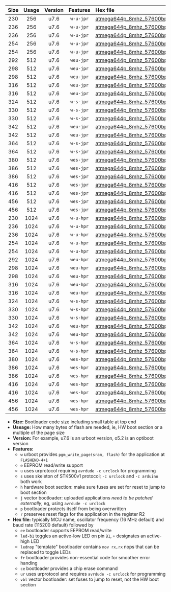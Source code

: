 |Size|Usage|Version|Features|Hex file|
|:-:|:-:|:-:|:-:|:--|
|230|256|u7.6|`w-u-jpr`|[atmega644p_8mhz_57600bps_ur_vbl.hex](https://raw.githubusercontent.com/stefanrueger/urboot/main//atmega644p_8mhz_57600bps_ur_vbl.hex)|
|236|256|u7.6|`w-u-jpr`|[atmega644p_8mhz_57600bps_led+b0_ur_vbl.hex](https://raw.githubusercontent.com/stefanrueger/urboot/main//atmega644p_8mhz_57600bps_led+b0_ur_vbl.hex)|
|236|256|u7.6|`w-u-jpr`|[atmega644p_8mhz_57600bps_lednop_ur_vbl.hex](https://raw.githubusercontent.com/stefanrueger/urboot/main//atmega644p_8mhz_57600bps_lednop_ur_vbl.hex)|
|254|256|u7.6|`w-u-jpr`|[atmega644p_8mhz_57600bps_led+b0_fr_ur_vbl.hex](https://raw.githubusercontent.com/stefanrueger/urboot/main//atmega644p_8mhz_57600bps_led+b0_fr_ur_vbl.hex)|
|254|256|u7.6|`w-u-jpr`|[atmega644p_8mhz_57600bps_lednop_fr_ur_vbl.hex](https://raw.githubusercontent.com/stefanrueger/urboot/main//atmega644p_8mhz_57600bps_lednop_fr_ur_vbl.hex)|
|292|512|u7.6|`weu-jpr`|[atmega644p_8mhz_57600bps_ee_ur_vbl.hex](https://raw.githubusercontent.com/stefanrueger/urboot/main//atmega644p_8mhz_57600bps_ee_ur_vbl.hex)|
|298|512|u7.6|`weu-jpr`|[atmega644p_8mhz_57600bps_ee_led+b0_ur_vbl.hex](https://raw.githubusercontent.com/stefanrueger/urboot/main//atmega644p_8mhz_57600bps_ee_led+b0_ur_vbl.hex)|
|298|512|u7.6|`weu-jpr`|[atmega644p_8mhz_57600bps_ee_lednop_ur_vbl.hex](https://raw.githubusercontent.com/stefanrueger/urboot/main//atmega644p_8mhz_57600bps_ee_lednop_ur_vbl.hex)|
|316|512|u7.6|`weu-jpr`|[atmega644p_8mhz_57600bps_ee_led+b0_fr_ur_vbl.hex](https://raw.githubusercontent.com/stefanrueger/urboot/main//atmega644p_8mhz_57600bps_ee_led+b0_fr_ur_vbl.hex)|
|316|512|u7.6|`weu-jpr`|[atmega644p_8mhz_57600bps_ee_lednop_fr_ur_vbl.hex](https://raw.githubusercontent.com/stefanrueger/urboot/main//atmega644p_8mhz_57600bps_ee_lednop_fr_ur_vbl.hex)|
|324|512|u7.6|`w-s-jpr`|[atmega644p_8mhz_57600bps_vbl.hex](https://raw.githubusercontent.com/stefanrueger/urboot/main//atmega644p_8mhz_57600bps_vbl.hex)|
|330|512|u7.6|`w-s-jpr`|[atmega644p_8mhz_57600bps_led+b0_vbl.hex](https://raw.githubusercontent.com/stefanrueger/urboot/main//atmega644p_8mhz_57600bps_led+b0_vbl.hex)|
|330|512|u7.6|`w-s-jpr`|[atmega644p_8mhz_57600bps_lednop_vbl.hex](https://raw.githubusercontent.com/stefanrueger/urboot/main//atmega644p_8mhz_57600bps_lednop_vbl.hex)|
|342|512|u7.6|`weu-jpr`|[atmega644p_8mhz_57600bps_ee_led+b0_fr_ce_ur_vbl.hex](https://raw.githubusercontent.com/stefanrueger/urboot/main//atmega644p_8mhz_57600bps_ee_led+b0_fr_ce_ur_vbl.hex)|
|342|512|u7.6|`weu-jpr`|[atmega644p_8mhz_57600bps_ee_lednop_fr_ce_ur_vbl.hex](https://raw.githubusercontent.com/stefanrueger/urboot/main//atmega644p_8mhz_57600bps_ee_lednop_fr_ce_ur_vbl.hex)|
|364|512|u7.6|`w-s-jpr`|[atmega644p_8mhz_57600bps_led+b0_fr_vbl.hex](https://raw.githubusercontent.com/stefanrueger/urboot/main//atmega644p_8mhz_57600bps_led+b0_fr_vbl.hex)|
|364|512|u7.6|`w-s-jpr`|[atmega644p_8mhz_57600bps_lednop_fr_vbl.hex](https://raw.githubusercontent.com/stefanrueger/urboot/main//atmega644p_8mhz_57600bps_lednop_fr_vbl.hex)|
|380|512|u7.6|`wes-jpr`|[atmega644p_8mhz_57600bps_ee_vbl.hex](https://raw.githubusercontent.com/stefanrueger/urboot/main//atmega644p_8mhz_57600bps_ee_vbl.hex)|
|386|512|u7.6|`wes-jpr`|[atmega644p_8mhz_57600bps_ee_led+b0_vbl.hex](https://raw.githubusercontent.com/stefanrueger/urboot/main//atmega644p_8mhz_57600bps_ee_led+b0_vbl.hex)|
|386|512|u7.6|`wes-jpr`|[atmega644p_8mhz_57600bps_ee_lednop_vbl.hex](https://raw.githubusercontent.com/stefanrueger/urboot/main//atmega644p_8mhz_57600bps_ee_lednop_vbl.hex)|
|416|512|u7.6|`wes-jpr`|[atmega644p_8mhz_57600bps_ee_led+b0_fr_vbl.hex](https://raw.githubusercontent.com/stefanrueger/urboot/main//atmega644p_8mhz_57600bps_ee_led+b0_fr_vbl.hex)|
|416|512|u7.6|`wes-jpr`|[atmega644p_8mhz_57600bps_ee_lednop_fr_vbl.hex](https://raw.githubusercontent.com/stefanrueger/urboot/main//atmega644p_8mhz_57600bps_ee_lednop_fr_vbl.hex)|
|456|512|u7.6|`wes-jpr`|[atmega644p_8mhz_57600bps_ee_led+b0_fr_ce_vbl.hex](https://raw.githubusercontent.com/stefanrueger/urboot/main//atmega644p_8mhz_57600bps_ee_led+b0_fr_ce_vbl.hex)|
|456|512|u7.6|`wes-jpr`|[atmega644p_8mhz_57600bps_ee_lednop_fr_ce_vbl.hex](https://raw.githubusercontent.com/stefanrueger/urboot/main//atmega644p_8mhz_57600bps_ee_lednop_fr_ce_vbl.hex)|
|230|1024|u7.6|`w-u-hpr`|[atmega644p_8mhz_57600bps_ur.hex](https://raw.githubusercontent.com/stefanrueger/urboot/main//atmega644p_8mhz_57600bps_ur.hex)|
|236|1024|u7.6|`w-u-hpr`|[atmega644p_8mhz_57600bps_led+b0_ur.hex](https://raw.githubusercontent.com/stefanrueger/urboot/main//atmega644p_8mhz_57600bps_led+b0_ur.hex)|
|236|1024|u7.6|`w-u-hpr`|[atmega644p_8mhz_57600bps_lednop_ur.hex](https://raw.githubusercontent.com/stefanrueger/urboot/main//atmega644p_8mhz_57600bps_lednop_ur.hex)|
|254|1024|u7.6|`w-u-hpr`|[atmega644p_8mhz_57600bps_led+b0_fr_ur.hex](https://raw.githubusercontent.com/stefanrueger/urboot/main//atmega644p_8mhz_57600bps_led+b0_fr_ur.hex)|
|254|1024|u7.6|`w-u-hpr`|[atmega644p_8mhz_57600bps_lednop_fr_ur.hex](https://raw.githubusercontent.com/stefanrueger/urboot/main//atmega644p_8mhz_57600bps_lednop_fr_ur.hex)|
|292|1024|u7.6|`weu-hpr`|[atmega644p_8mhz_57600bps_ee_ur.hex](https://raw.githubusercontent.com/stefanrueger/urboot/main//atmega644p_8mhz_57600bps_ee_ur.hex)|
|298|1024|u7.6|`weu-hpr`|[atmega644p_8mhz_57600bps_ee_led+b0_ur.hex](https://raw.githubusercontent.com/stefanrueger/urboot/main//atmega644p_8mhz_57600bps_ee_led+b0_ur.hex)|
|298|1024|u7.6|`weu-hpr`|[atmega644p_8mhz_57600bps_ee_lednop_ur.hex](https://raw.githubusercontent.com/stefanrueger/urboot/main//atmega644p_8mhz_57600bps_ee_lednop_ur.hex)|
|316|1024|u7.6|`weu-hpr`|[atmega644p_8mhz_57600bps_ee_led+b0_fr_ur.hex](https://raw.githubusercontent.com/stefanrueger/urboot/main//atmega644p_8mhz_57600bps_ee_led+b0_fr_ur.hex)|
|316|1024|u7.6|`weu-hpr`|[atmega644p_8mhz_57600bps_ee_lednop_fr_ur.hex](https://raw.githubusercontent.com/stefanrueger/urboot/main//atmega644p_8mhz_57600bps_ee_lednop_fr_ur.hex)|
|324|1024|u7.6|`w-s-hpr`|[atmega644p_8mhz_57600bps.hex](https://raw.githubusercontent.com/stefanrueger/urboot/main//atmega644p_8mhz_57600bps.hex)|
|330|1024|u7.6|`w-s-hpr`|[atmega644p_8mhz_57600bps_led+b0.hex](https://raw.githubusercontent.com/stefanrueger/urboot/main//atmega644p_8mhz_57600bps_led+b0.hex)|
|330|1024|u7.6|`w-s-hpr`|[atmega644p_8mhz_57600bps_lednop.hex](https://raw.githubusercontent.com/stefanrueger/urboot/main//atmega644p_8mhz_57600bps_lednop.hex)|
|342|1024|u7.6|`weu-hpr`|[atmega644p_8mhz_57600bps_ee_led+b0_fr_ce_ur.hex](https://raw.githubusercontent.com/stefanrueger/urboot/main//atmega644p_8mhz_57600bps_ee_led+b0_fr_ce_ur.hex)|
|342|1024|u7.6|`weu-hpr`|[atmega644p_8mhz_57600bps_ee_lednop_fr_ce_ur.hex](https://raw.githubusercontent.com/stefanrueger/urboot/main//atmega644p_8mhz_57600bps_ee_lednop_fr_ce_ur.hex)|
|364|1024|u7.6|`w-s-hpr`|[atmega644p_8mhz_57600bps_led+b0_fr.hex](https://raw.githubusercontent.com/stefanrueger/urboot/main//atmega644p_8mhz_57600bps_led+b0_fr.hex)|
|364|1024|u7.6|`w-s-hpr`|[atmega644p_8mhz_57600bps_lednop_fr.hex](https://raw.githubusercontent.com/stefanrueger/urboot/main//atmega644p_8mhz_57600bps_lednop_fr.hex)|
|380|1024|u7.6|`wes-hpr`|[atmega644p_8mhz_57600bps_ee.hex](https://raw.githubusercontent.com/stefanrueger/urboot/main//atmega644p_8mhz_57600bps_ee.hex)|
|386|1024|u7.6|`wes-hpr`|[atmega644p_8mhz_57600bps_ee_led+b0.hex](https://raw.githubusercontent.com/stefanrueger/urboot/main//atmega644p_8mhz_57600bps_ee_led+b0.hex)|
|386|1024|u7.6|`wes-hpr`|[atmega644p_8mhz_57600bps_ee_lednop.hex](https://raw.githubusercontent.com/stefanrueger/urboot/main//atmega644p_8mhz_57600bps_ee_lednop.hex)|
|416|1024|u7.6|`wes-hpr`|[atmega644p_8mhz_57600bps_ee_led+b0_fr.hex](https://raw.githubusercontent.com/stefanrueger/urboot/main//atmega644p_8mhz_57600bps_ee_led+b0_fr.hex)|
|416|1024|u7.6|`wes-hpr`|[atmega644p_8mhz_57600bps_ee_lednop_fr.hex](https://raw.githubusercontent.com/stefanrueger/urboot/main//atmega644p_8mhz_57600bps_ee_lednop_fr.hex)|
|456|1024|u7.6|`wes-hpr`|[atmega644p_8mhz_57600bps_ee_led+b0_fr_ce.hex](https://raw.githubusercontent.com/stefanrueger/urboot/main//atmega644p_8mhz_57600bps_ee_led+b0_fr_ce.hex)|
|456|1024|u7.6|`wes-hpr`|[atmega644p_8mhz_57600bps_ee_lednop_fr_ce.hex](https://raw.githubusercontent.com/stefanrueger/urboot/main//atmega644p_8mhz_57600bps_ee_lednop_fr_ce.hex)|

- **Size:** Bootloader code size including small table at top end
- **Useage:** How many bytes of flash are needed, ie, HW boot section or a multiple of the page size
- **Version:** For example, u7.6 is an urboot version, o5.2 is an optiboot version
- **Features:**
  + `w` urboot provides `pgm_write_page(sram, flash)` for the application at `FLASHEND-4+1`
  + `e` EEPROM read/write support
  + `u` uses urprotocol requiring `avrdude -c urclock` for programming
  + `s` uses skeleton of STK500v1 protocol; `-c urclock` and `-c arduino` both work
  + `h` hardware boot section: make sure fuses are set for reset to jump to boot section
  + `j` vector bootloader: uploaded applications *need to be patched externally*, eg, using `avrdude -c urclock`
  + `p` bootloader protects itself from being overwritten
  + `r` preserves reset flags for the application in the register R2
- **Hex file:** typically MCU name, oscillator frequency (16 MHz default) and baud rate (115200 default) followed by
  + `ee` bootloader supports EEPROM read/write
  + `led-b1` toggles an active-low LED on pin `B1`, `+` designates an active-high LED
  + `lednop` "template" bootloader contains `mov rx,rx` nops that can be replaced to toggle LEDs
  + `fr` bootloader provides non-essential code for smoother error handing
  + `ce` bootloader provides a chip erase command
  + `ur` uses urprotocol and requires `avrdude -c urclock` for programming
  + `vbl` vector bootloader: set fuses to jump to reset, not the HW boot section
